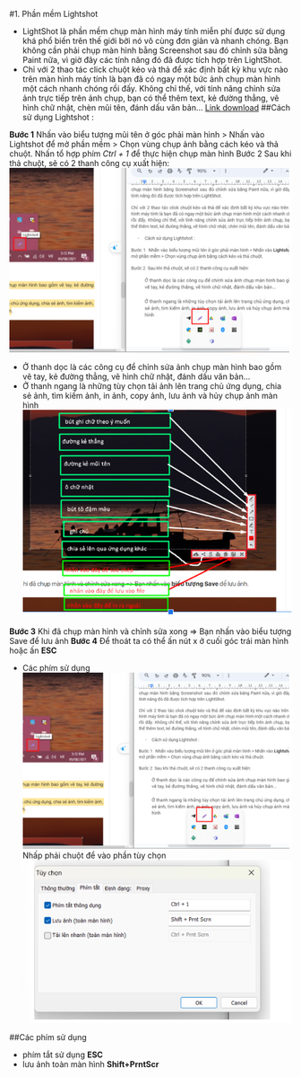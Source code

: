 #1. Phần mềm Lightshot 


- LightShot là phần mềm chụp màn hình máy tính miễn phí được sử dụng khá phổ biến trên thế giới bởi nó vô cùng đơn giản và nhanh chóng. Bạn không cần phải chụp màn hình bằng Screenshot sau đó chỉnh sửa bằng Paint nữa, vì giờ đây các tính năng đó đã được tích hợp trên LightShot.
- Chỉ với 2 thao tác click chuột kéo và thả để xác định bất kỳ khu vực nào trên màn hình máy tính là bạn đã có ngay một bức ảnh chụp màn hình một cách nhanh chóng rồi đấy. Không chỉ thế, với tính năng chỉnh sửa ảnh trực tiếp trên ảnh chụp, bạn có thể thêm text, kẻ đường thẳng, vẽ hình chữ nhật, chèn mũi tên, đánh dấu văn bản…
[Link download](https://app.prntscr.com/build/setup-lightshot.exe) 
##Cách sử dụng Lightshot : 

**Bước 1**  Nhấn vào biểu tượng mũi tên ở góc phải màn hình > Nhấn vào Lightshot để mở phần mềm > Chọn vùng chụp ảnh bằng cách kéo và thả chuột.
            Nhấn tổ hợp phím _Ctrl + 1_ để thực hiện chụp màn hình
Bước 2  Sau khi thả chuột, sẽ có 2 thanh công cụ xuất hiện:
![example](/ANH/Screenshot_21.png)

- Ở thanh dọc là các công cụ để chỉnh sửa ảnh chụp màn hình bao gồm vẽ tay, kẻ đường thẳng, vẽ hình chữ nhật, đánh dấu văn bản...
- Ở thanh ngang là những tùy chọn tải ảnh lên trang chủ ứng dụng, chia sẻ ảnh, tìm kiếm ảnh, in ảnh, copy ảnh, lưu ảnh và hủy chụp ảnh màn hình
![example](/ANH/Screenshot_22.png)

**Bước 3** Khi đã chụp màn hình và chỉnh sửa xong => Bạn nhấn vào biểu tượng Save để lưu ảnh
**Bước 4**  Để thoát ta có thể ấn nút x ở cuối góc trái màn hình hoặc ấn **ESC**
- Các phím sử dụng 
![example](/ANH/Screenshot_21.png)
Nhấp phải chuột để vào phần tùy chọn 
![example](/ANH/Screenshot_23.png)

##Các phím sử dụng 
- phím tắt sử dụng **ESC**
- lưu ảnh toàn màn hình **Shift+PrntScr**

